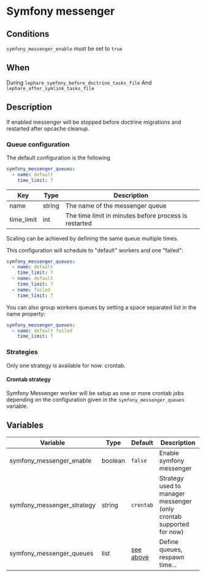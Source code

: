 # Symfony messenger

## Conditions

`symfony_messenger_enable` must be set to `true`

## When

During `lephare_symfony_before_doctrine_tasks_file`
And `lephare_after_symlink_tasks_file`

## Description

If enabled messenger will be stopped before doctrine migrations and restarted after
opcache cleanup.

### Queue configuration

The default configuration is the following

```yaml
symfony_messenger_queues:
  - name: default
    time_limit: 7
```

| Key                        | Type   | Description                                           |
| -------------------------- | ------ | ----------------------------------------------------- |
| name                       | string | The name of the messenger queue                       |
| time_limit                 | int    | The time limit in minutes before process is restarted |

Scaling can be achieved by defining the same queue multiple times.

This configuration will schedule to "default" workers and one "failed":

```yaml
symfony_messenger_queues:
  - name: default
    time_limit: 7
  - name: default
    time_limit: 7
  - name: failed
    time_limit: 7
```

You can also group workers queues by setting a space separated list in the name property:

```yaml
symfony_messenger_queues:
  - name: default failed
    time_limit: 7
```

### Strategies

Only one strategy is available for now: crontab.

#### Crontab strategy

Symfony Messenger worker will be setup as one or more crontab jobs depending on the
configuration given in the `symfony_messenger_queues` variable.

## Variables

| Variable                   | Type    | Default                           | Description                                                         |
| -------------------------- | ------- | --------------------------------- | ------------------------------------------------------------------  |
| symfony_messenger_enable   | boolean | `false`                           | Enable symfony messenger                                            |
| symfony_messenger_strategy | string  | `crontab`                         | Strategy used to manager messenger (only crontab supported for now) |
| symfony_messenger_queues   | list    | [see above](#queue-configuration) | Define queues, respawn time...                                      |
